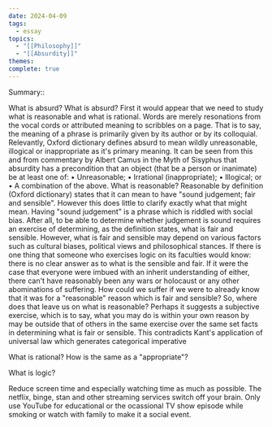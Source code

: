 ```yaml
---
date: 2024-04-09
tags:
  - essay
topics:
  - "[[Philosophy]]"
  - "[[Absurdity]]"
themes: 
complete: true
---
```


Summary::

What is absurd? 
What is absurd? First it would appear that we need to study what is reasonable and what is rational. Words are merely resonations from the vocal cords or attributed meaning to scribbles on a page. That is to say, the meaning of a phrase is primarily given by its author or by its colloquial. Relevantly, Oxford dictionary defines absurd to mean wildly unreasonable, illogical or inappropriate as it's primary meaning. It can be seen from this and from commentary by Albert Camus in the Myth of Sisyphus that absurdity has a precondition that an object (that be a person or inanimate) be at least one of: 
• Unreasonable;
• Irrational (inappropriate); 
• Illogical; or
• A combination of the above.
What is reasonable? 
Reasonable by definition (Oxford dictionary) states that it can mean to have "sound judgement; fair and sensible". However this does little to clarify exactly what that might mean. Having "sound judgement" is a phrase which is riddled with social bias. After all, to be able to determine whether judgement is sound requires an exercise of determining, as the definition states, what is fair and sensible. However, what is fair and sensible may depend on various factors such as cultural biases, political views and philosophical stances. If there is one thing that someone who exercises logic on its faculties would know: there is no clear answer as to what is the sensible and fair. If it were the case that everyone were imbued with an inherit understanding of either, there can't have reasonably been any wars or holocaust or any other abominations of suffering. How could we suffer if we were to already know that it was for a "reasonable" reason which is fair and sensible? So, where does that leave us on what is reasonable? Perhaps it suggests a subjective exercise, which is to say,  what you may do is within your own reason by may be outside that of others in the same exercise over the same set facts in determining what is fair or sensible. This contradicts Kant's application of universal law which generates categorical imperative 


What is rational? How is the same as a "appropriate"?

What is logic?


Reduce screen time and especially watching time as much as possible. The netflix, binge, stan and other streaming services switch off your brain. Only use YouTube for educational or the ocassional TV show episode while smoking or watch with family to make it a social event.